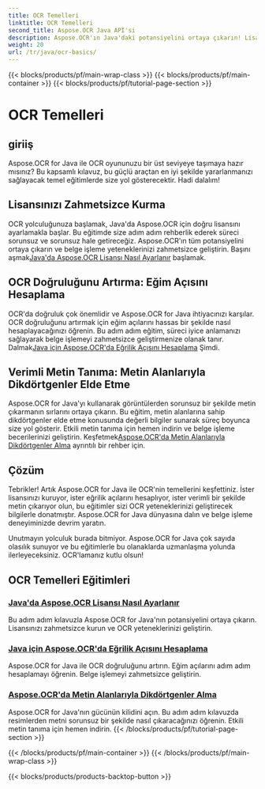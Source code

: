 ```yaml
---
title: OCR Temelleri
linktitle: OCR Temelleri
second_title: Aspose.OCR Java API'si
description: Aspose.OCR'ın Java'daki potansiyelini ortaya çıkarın! Lisansınızı ayarlamak ve OCR yeteneklerini artırmak için adım adım kılavuz. Eğim açılarını hesaplayın ve metni sorunsuz bir şekilde çıkarın.
weight: 20
url: /tr/java/ocr-basics/
---
```


{{< blocks/products/pf/main-wrap-class >}}
{{< blocks/products/pf/main-container >}}
{{< blocks/products/pf/tutorial-page-section >}}

# OCR Temelleri

## giriiş

Aspose.OCR for Java ile OCR oyununuzu bir üst seviyeye taşımaya hazır mısınız? Bu kapsamlı kılavuz, bu güçlü araçtan en iyi şekilde yararlanmanızı sağlayacak temel eğitimlerde size yol gösterecektir. Hadi dalalım!

## Lisansınızı Zahmetsizce Kurma

OCR yolculuğunuza başlamak, Java'da Aspose.OCR için doğru lisansını ayarlamakla başlar. Bu eğitimde size adım adım rehberlik ederek süreci sorunsuz ve sorunsuz hale getireceğiz. Aspose.OCR'ın tüm potansiyelini ortaya çıkarın ve belge işleme yeteneklerinizi zahmetsizce geliştirin. Başını aşmak[Java'da Aspose.OCR Lisansı Nasıl Ayarlanır](./set-license/) başlamak.

## OCR Doğruluğunu Artırma: Eğim Açısını Hesaplama

 OCR'da doğruluk çok önemlidir ve Aspose.OCR for Java ihtiyacınızı karşılar. OCR doğruluğunu artırmak için eğim açılarını hassas bir şekilde nasıl hesaplayacağınızı öğrenin. Bu adım adım eğitim, süreci iyice anlamanızı sağlayarak belge işlemeyi zahmetsizce geliştirmenize olanak tanır. Dalmak[Java için Aspose.OCR'da Eğrilik Açısını Hesaplama](./calculate-skew-angle/) Şimdi.

## Verimli Metin Tanıma: Metin Alanlarıyla Dikdörtgenler Elde Etme

Aspose.OCR for Java'yı kullanarak görüntülerden sorunsuz bir şekilde metin çıkarmanın sırlarını ortaya çıkarın. Bu eğitim, metin alanlarına sahip dikdörtgenler elde etme konusunda değerli bilgiler sunarak süreç boyunca size yol gösterir. Etkili metin tanıma için hemen indirin ve belge işleme becerilerinizi geliştirin. Keşfetmek[Aspose.OCR'da Metin Alanlarıyla Dikdörtgenler Alma](./get-rectangles-with-text-areas/) ayrıntılı bir rehber için.

## Çözüm

Tebrikler! Artık Aspose.OCR for Java ile OCR'nin temellerini keşfettiniz. İster lisansınızı kuruyor, ister eğrilik açılarını hesaplıyor, ister verimli bir şekilde metin çıkarıyor olun, bu eğitimler sizi OCR yeteneklerinizi geliştirecek bilgilerle donatmıştır. Aspose.OCR for Java dünyasına dalın ve belge işleme deneyiminizde devrim yaratın.

Unutmayın yolculuk burada bitmiyor. Aspose.OCR for Java çok sayıda olasılık sunuyor ve bu eğitimlerle bu olanaklarda uzmanlaşma yolunda ilerleyeceksiniz. OCR'lamanız kutlu olsun!
## OCR Temelleri Eğitimleri
### [Java'da Aspose.OCR Lisansı Nasıl Ayarlanır](./set-license/)
Bu adım adım kılavuzla Aspose.OCR for Java'nın potansiyelini ortaya çıkarın. Lisansınızı zahmetsizce kurun ve OCR yeteneklerinizi geliştirin.
### [Java için Aspose.OCR'da Eğrilik Açısını Hesaplama](./calculate-skew-angle/)
Aspose.OCR for Java ile OCR doğruluğunu artırın. Eğim açılarını adım adım hesaplamayı öğrenin. Belge işlemeyi zahmetsizce geliştirin.
### [Aspose.OCR'da Metin Alanlarıyla Dikdörtgenler Alma](./get-rectangles-with-text-areas/)
Aspose.OCR for Java'nın gücünün kilidini açın. Bu adım adım kılavuzda resimlerden metni sorunsuz bir şekilde nasıl çıkaracağınızı öğrenin. Etkili metin tanıma için hemen indirin.
{{< /blocks/products/pf/tutorial-page-section >}}

{{< /blocks/products/pf/main-container >}}
{{< /blocks/products/pf/main-wrap-class >}}

{{< blocks/products/products-backtop-button >}}
